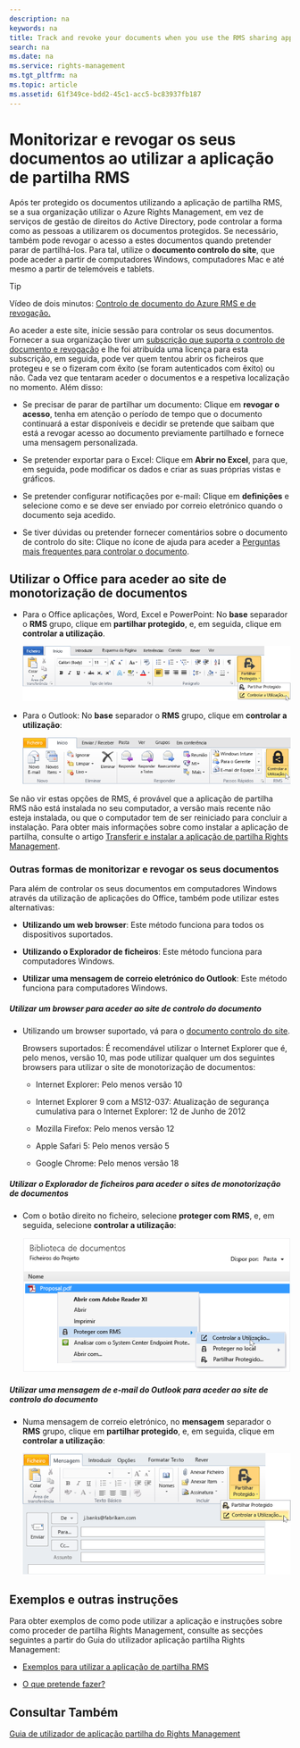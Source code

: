 ```yaml
---
description: na
keywords: na
title: Track and revoke your documents when you use the RMS sharing application
search: na
ms.date: na
ms.service: rights-management
ms.tgt_pltfrm: na
ms.topic: article
ms.assetid: 61f349ce-bdd2-45c1-acc5-bc83937fb187
---
```

# Monitorizar e revogar os seus documentos ao utilizar a aplica&#231;&#227;o de partilha RMS
Após ter protegido os documentos utilizando a aplicação de partilha RMS, se a sua organização utilizar o Azure Rights Management, em vez de serviços de gestão de direitos do Active Directory, pode controlar a forma como as pessoas a utilizarem os documentos protegidos. Se necessário, também pode revogar o acesso a estes documentos quando pretender parar de partilhá-los. Para tal, utilize o **documento controlo do site**, que pode aceder a partir de computadores Windows, computadores Mac e até mesmo a partir de telemóveis e tablets.

> [!TIP]
> Vídeo de dois minutos: [Controlo de documento do Azure RMS e de revogação.](http://channel9.msdn.com/Series/Information-Protection/Azure-RMS-Document-Tracking-and-Revocation)

Ao aceder a este site, inicie sessão para controlar os seus documentos. Fornecer a sua organização tiver um [subscrição que suporta o controlo de documento e revogação](https://technet.microsoft.com/dn858608.aspx) e lhe foi atribuída uma licença para esta subscrição, em seguida, pode ver quem tentou abrir os ficheiros que protegeu e se o fizeram com êxito (se foram autenticados com êxito) ou não. Cada vez que tentaram aceder o documentos e a respetiva localização no momento. Além disso:

-   Se precisar de parar de partilhar um documento: Clique em **revogar o acesso**, tenha em atenção o período de tempo que o documento continuará a estar disponíveis e decidir se pretende que saibam que está a revogar acesso ao documento previamente partilhado e fornece uma mensagem personalizada.

-   Se pretender exportar para o Excel: Clique em **Abrir no Excel**, para que, em seguida, pode modificar os dados e criar as suas próprias vistas e gráficos.

-   Se pretender configurar notificações por e-mail: Clique em **definições** e selecione como e se deve ser enviado por correio eletrónico quando o documento seja acedido.

-   Se tiver dúvidas ou pretender fornecer comentários sobre o documento de controlo do site: Clique no ícone de ajuda para aceder a [Perguntas mais frequentes para controlar o documento](http://go.microsoft.com/fwlink/?LinkId=523977).

## Utilizar o Office para aceder ao site de monotorização de documentos

-   Para o Office aplicações, Word, Excel e PowerPoint: No **base** separador o **RMS** grupo, clique em **partilhar protegido**, e, em seguida, clique em **controlar a utilização**.

    ![](../Image/ADRMS_MSRMSApp_OfficeToolbarTrackUsage.png)

-   Para o Outlook: No **base** separador o  **RMS** grupo, clique em **controlar a utilização**:

    ![](../Image/ADRMS_MSRMSApp_OutlookTrackUsage.png)

Se não vir estas opções de RMS, é provável que a aplicação de partilha RMS não está instalada no seu computador, a versão mais recente não esteja instalada, ou que o computador tem de ser reiniciado para concluir a instalação. Para obter mais informações sobre como instalar a aplicação de partilha, consulte o artigo [Transferir e instalar a aplicação de partilha Rights Management](../Topic/Download_and_install_the_Rights_Management_sharing_application.md).

### Outras formas de monitorizar e revogar os seus documentos
Para além de controlar os seus documentos em computadores Windows através da utilização de aplicações do Office, também pode utilizar estes alternativas:

-   **Utilizando um web browser**: Este método funciona para todos os dispositivos suportados.

-   **Utilizando o Explorador de ficheiros**: Este método funciona para computadores Windows.

-   **Utilizar uma mensagem de correio eletrónico do Outlook**: Este método funciona para computadores Windows.

##### Utilizar um browser para aceder ao site de controlo do documento

-   Utilizando um browser suportado, vá para o [documento controlo do site](http://go.microsoft.com/fwlink/?LinkId=529562).

    Browsers suportados: É recomendável utilizar o Internet Explorer que é, pelo menos, versão 10, mas pode utilizar qualquer um dos seguintes browsers para utilizar o site de monotorização de documentos:

    -   Internet Explorer: Pelo menos versão 10

    -   Internet Explorer 9 com a MS12-037: Atualização de segurança cumulativa para o Internet Explorer: 12 de Junho de 2012

    -   Mozilla Firefox: Pelo menos versão 12

    -   Apple Safari 5: Pelo menos versão 5

    -   Google Chrome: Pelo menos versão 18

##### Utilizar o Explorador de ficheiros para aceder o sites de monotorização de documentos

-   Com o botão direito no ficheiro, selecione **proteger com RMS**, e, em seguida, selecione **controlar a utilização**:

    ![](../Image/ADRMS_MSRMSApp_ExplorerTrackUsage.png)

##### Utilizar uma mensagem de e-mail do Outlook para aceder ao site de controlo do documento

-   Numa mensagem de correio eletrónico, no **mensagem** separador o  **RMS** grupo, clique em **partilhar protegido**, e, em seguida, clique em **controlar a utilização**:

    ![](../Image/ADRMS_MSRMSApp_OutlookMessageTrackUsage.png)

## Exemplos e outras instruções
Para obter exemplos de como pode utilizar a aplicação e instruções sobre como proceder de partilha Rights Management, consulte as secções seguintes a partir do Guia do utilizador aplicação partilha Rights Management:

-   [Exemplos para utilizar a aplicação de partilha RMS](../Topic/Rights_Management_sharing_application_user_guide.md#BKMK_SharingExamples)

-   [O que pretende fazer?](../Topic/Rights_Management_sharing_application_user_guide.md#BKMK_SharingInstructions)

## Consultar Também
[Guia de utilizador de aplicação partilha do Rights Management](../Topic/Rights_Management_sharing_application_user_guide.md)

